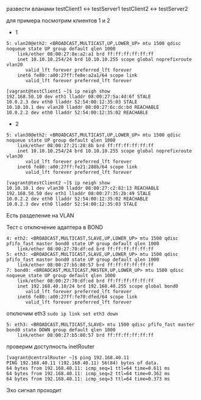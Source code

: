 развести вланами
testClient1 <-> testServer1
testClient2 <-> testServer2

для примера посмотрим клиентов 1 и 2
* 1
  
```
5: vlan20@eth2: <BROADCAST,MULTICAST,UP,LOWER_UP> mtu 1500 qdisc noqueue state UP group default qlen 1000
    link/ether 08:00:27:8e:a2:a1 brd ff:ff:ff:ff:ff:ff
    inet 10.10.10.254/24 brd 10.10.10.255 scope global noprefixroute vlan20
       valid_lft forever preferred_lft forever
    inet6 fe80::a00:27ff:fe8e:a2a1/64 scope link 
       valid_lft forever preferred_lft forever
```
```
[vagrant@testClient1 ~]$ ip neigh show
192.168.50.10 dev eth1 lladdr 08:00:27:5a:4d:6f STALE
10.0.2.3 dev eth0 lladdr 52:54:00:12:35:03 STALE
10.10.10.1 dev vlan20 lladdr 08:00:27:6c:dc:bd REACHABLE
10.0.2.2 dev eth0 lladdr 52:54:00:12:35:02 REACHABLE
```
* 2
```
5: vlan30@eth2: <BROADCAST,MULTICAST,UP,LOWER_UP> mtu 1500 qdisc noqueue state UP group default qlen 1000
    link/ether 08:00:27:21:28:8b brd ff:ff:ff:ff:ff:ff
    inet 10.10.10.254/24 brd 10.10.10.255 scope global noprefixroute vlan30
       valid_lft forever preferred_lft forever
    inet6 fe80::a00:27ff:fe21:288b/64 scope link
       valid_lft forever preferred_lft forever
```
```
[vagrant@testClient2 ~]$ ip neigh show 
10.10.10.1 dev vlan30 lladdr 08:00:27:c2:82:13 REACHABLE
192.168.50.50 dev eth1 lladdr 08:00:27:35:2b:49 STALE
10.0.2.2 dev eth0 lladdr 52:54:00:12:35:02 REACHABLE
10.0.2.3 dev eth0 lladdr 52:54:00:12:35:03 STALE
```
Есть разделение на VLAN

Тест с отключение адаптера в BOND

```
4: eth2: <BROADCAST,MULTICAST,SLAVE,UP,LOWER_UP> mtu 1500 qdisc pfifo_fast master bond0 state UP group default qlen 1000
    link/ether 08:00:27:70:df:ed brd ff:ff:ff:ff:ff:ff
5: eth3: <BROADCAST,MULTICAST,SLAVE,UP,LOWER_UP> mtu 1500 qdisc pfifo_fast master bond0 state UP group default qlen 1000
    link/ether 08:00:27:b5:80:57 brd ff:ff:ff:ff:ff:ff
7: bond0: <BROADCAST,MULTICAST,MASTER,UP,LOWER_UP> mtu 1500 qdisc noqueue state UP group default qlen 1000
    link/ether 08:00:27:70:df:ed brd ff:ff:ff:ff:ff:ff
    inet 192.168.40.10/24 brd 192.168.40.255 scope global bond0
       valid_lft forever preferred_lft forever
    inet6 fe80::a00:27ff:fe70:dfed/64 scope link
       valid_lft forever preferred_lft forever
```
отключим eth3
``` sudo ip link set eth3 down ```
```
5: eth3: <BROADCAST,MULTICAST,SLAVE> mtu 1500 qdisc pfifo_fast master bond0 state DOWN group default qlen 1000
    link/ether 08:00:27:b5:80:57 brd ff:ff:ff:ff:ff:ff
```
проверим доступность inetRouter
```
[vagrant@centralRouter ~]$ ping 192.168.40.11
PING 192.168.40.11 (192.168.40.11) 56(84) bytes of data.
64 bytes from 192.168.40.11: icmp_seq=1 ttl=64 time=0.611 ms
64 bytes from 192.168.40.11: icmp_seq=2 ttl=64 time=0.362 ms
64 bytes from 192.168.40.11: icmp_seq=3 ttl=64 time=0.373 ms
```
Эхо сигнал проходит
